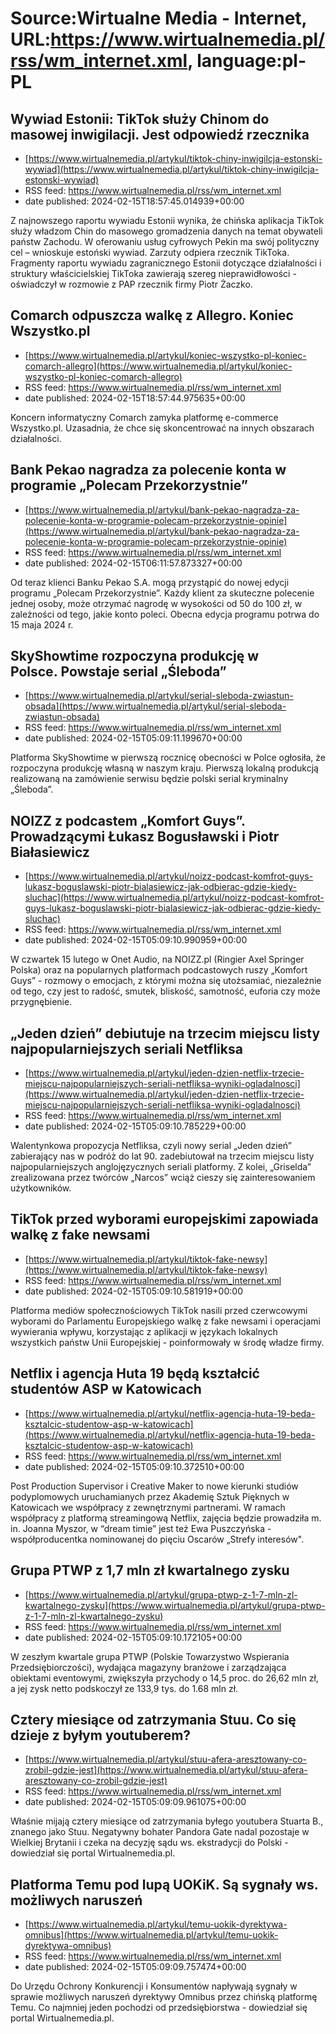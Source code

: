 # Source:Wirtualne Media - Internet, URL:https://www.wirtualnemedia.pl/rss/wm_internet.xml, language:pl-PL

## Wywiad Estonii: TikTok służy Chinom do masowej inwigilacji. Jest odpowiedź rzecznika
 - [https://www.wirtualnemedia.pl/artykul/tiktok-chiny-inwigilcja-estonski-wywiad](https://www.wirtualnemedia.pl/artykul/tiktok-chiny-inwigilcja-estonski-wywiad)
 - RSS feed: https://www.wirtualnemedia.pl/rss/wm_internet.xml
 - date published: 2024-02-15T18:57:45.014939+00:00

Z najnowszego raportu wywiadu Estonii wynika, że chińska aplikacja TikTok służy władzom Chin do masowego gromadzenia danych na temat obywateli państw Zachodu. W oferowaniu usług cyfrowych Pekin ma swój polityczny cel – wnioskuje estoński wywiad. Zarzuty odpiera rzecznik TikToka. Fragmenty raportu wywiadu zagranicznego Estonii dotyczące działalności i struktury właścicielskiej TikToka zawierają szereg nieprawidłowości - oświadczył w rozmowie z PAP rzecznik firmy Piotr Żaczko.

## Comarch odpuszcza walkę z Allegro. Koniec Wszystko.pl
 - [https://www.wirtualnemedia.pl/artykul/koniec-wszystko-pl-koniec-comarch-allegro](https://www.wirtualnemedia.pl/artykul/koniec-wszystko-pl-koniec-comarch-allegro)
 - RSS feed: https://www.wirtualnemedia.pl/rss/wm_internet.xml
 - date published: 2024-02-15T18:57:44.975635+00:00

Koncern informatyczny Comarch zamyka platformę e-commerce Wszystko.pl. Uzasadnia, że chce się skoncentrować na innych obszarach działalności.

## Bank Pekao nagradza za polecenie konta w programie „Polecam Przekorzystnie”
 - [https://www.wirtualnemedia.pl/artykul/bank-pekao-nagradza-za-polecenie-konta-w-programie-polecam-przekorzystnie-opinie](https://www.wirtualnemedia.pl/artykul/bank-pekao-nagradza-za-polecenie-konta-w-programie-polecam-przekorzystnie-opinie)
 - RSS feed: https://www.wirtualnemedia.pl/rss/wm_internet.xml
 - date published: 2024-02-15T06:11:57.873327+00:00

Od teraz klienci Banku Pekao S.A. mogą przystąpić do nowej edycji programu „Polecam Przekorzystnie”. Każdy klient za skuteczne polecenie jednej osoby, może otrzymać nagrodę w wysokości od 50 do 100 zł, w zależności od tego, jakie konto poleci. Obecna edycja programu potrwa do 15 maja 2024 r.

## SkyShowtime rozpoczyna produkcję w Polsce. Powstaje serial „Śleboda”
 - [https://www.wirtualnemedia.pl/artykul/serial-sleboda-zwiastun-obsada](https://www.wirtualnemedia.pl/artykul/serial-sleboda-zwiastun-obsada)
 - RSS feed: https://www.wirtualnemedia.pl/rss/wm_internet.xml
 - date published: 2024-02-15T05:09:11.199670+00:00

Platforma SkyShowtime w pierwszą rocznicę obecności w Polce ogłosiła, że rozpoczyna produkcję własną w naszym kraju. Pierwszą lokalną produkcją realizowaną na zamówienie serwisu będzie polski serial kryminalny „Śleboda”.

## NOIZZ z podcastem „Komfort Guys”. Prowadzącymi Łukasz Bogusławski i Piotr Białasiewicz
 - [https://www.wirtualnemedia.pl/artykul/noizz-podcast-komfrot-guys-lukasz-boguslawski-piotr-bialasiewicz-jak-odbierac-gdzie-kiedy-sluchac](https://www.wirtualnemedia.pl/artykul/noizz-podcast-komfrot-guys-lukasz-boguslawski-piotr-bialasiewicz-jak-odbierac-gdzie-kiedy-sluchac)
 - RSS feed: https://www.wirtualnemedia.pl/rss/wm_internet.xml
 - date published: 2024-02-15T05:09:10.990959+00:00

W czwartek 15 lutego w Onet Audio, na NOIZZ.pl (Ringier Axel Springer Polska) oraz na popularnych platformach podcastowych ruszy „Komfort Guys” - rozmowy o emocjach, z którymi można się utożsamiać, niezależnie od tego, czy jest to radość, smutek, bliskość, samotność, euforia czy może przygnębienie.

## „Jeden dzień” debiutuje na trzecim miejscu listy najpopularniejszych seriali Netfliksa
 - [https://www.wirtualnemedia.pl/artykul/jeden-dzien-netflix-trzecie-miejscu-najpopularniejszych-seriali-netfliksa-wyniki-ogladalnosci](https://www.wirtualnemedia.pl/artykul/jeden-dzien-netflix-trzecie-miejscu-najpopularniejszych-seriali-netfliksa-wyniki-ogladalnosci)
 - RSS feed: https://www.wirtualnemedia.pl/rss/wm_internet.xml
 - date published: 2024-02-15T05:09:10.785229+00:00

Walentynkowa propozycja Netfliksa, czyli nowy serial „Jeden dzień” zabierający nas w podróż do lat 90. zadebiutował na trzecim miejscu listy najpopularniejszych anglojęzycznych seriali platformy. Z kolei, „Griselda” zrealizowana przez twórców „Narcos” wciąż cieszy się zainteresowaniem użytkowników.

## TikTok przed wyborami europejskimi zapowiada walkę z fake newsami
 - [https://www.wirtualnemedia.pl/artykul/tiktok-fake-newsy](https://www.wirtualnemedia.pl/artykul/tiktok-fake-newsy)
 - RSS feed: https://www.wirtualnemedia.pl/rss/wm_internet.xml
 - date published: 2024-02-15T05:09:10.581919+00:00

Platforma mediów społecznościowych TikTok nasili przed czerwcowymi wyborami do Parlamentu Europejskiego walkę z fake newsami i operacjami wywierania wpływu, korzystając z aplikacji w językach lokalnych wszystkich państw Unii Europejskiej - poinformowały w środę władze firmy.

## Netflix i agencja Huta 19 będą kształcić studentów ASP w Katowicach
 - [https://www.wirtualnemedia.pl/artykul/netflix-agencja-huta-19-beda-ksztalcic-studentow-asp-w-katowicach](https://www.wirtualnemedia.pl/artykul/netflix-agencja-huta-19-beda-ksztalcic-studentow-asp-w-katowicach)
 - RSS feed: https://www.wirtualnemedia.pl/rss/wm_internet.xml
 - date published: 2024-02-15T05:09:10.372510+00:00

Post Production Supervisor i Creative Maker to nowe kierunki studiów podyplomowych uruchamianych przez Akademię Sztuk Pięknych w Katowicach we współpracy z zewnętrznymi partnerami. W ramach współpracy z platformą streamingową Netflix, zajęcia będzie prowadziła m. in. Joanna Myszor, w “dream timie” jest też Ewa Puszczyńska - współproducentka nominowanej do pięciu Oscarów „Strefy interesów".

## Grupa PTWP z 1,7 mln zł kwartalnego zysku
 - [https://www.wirtualnemedia.pl/artykul/grupa-ptwp-z-1-7-mln-zl-kwartalnego-zysku](https://www.wirtualnemedia.pl/artykul/grupa-ptwp-z-1-7-mln-zl-kwartalnego-zysku)
 - RSS feed: https://www.wirtualnemedia.pl/rss/wm_internet.xml
 - date published: 2024-02-15T05:09:10.172105+00:00

W zeszłym kwartale grupa PTWP (Polskie Towarzystwo Wspierania Przedsiębiorczości), wydająca magazyny branżowe i zarządzająca obiektami eventowymi, zwiększyła przychody o 14,5 proc. do 26,62 mln zł, a jej zysk netto podskoczył ze 133,9 tys. do 1.68 mln zł.

## Cztery miesiące od zatrzymania Stuu. Co się dzieje z byłym youtuberem?
 - [https://www.wirtualnemedia.pl/artykul/stuu-afera-aresztowany-co-zrobil-gdzie-jest](https://www.wirtualnemedia.pl/artykul/stuu-afera-aresztowany-co-zrobil-gdzie-jest)
 - RSS feed: https://www.wirtualnemedia.pl/rss/wm_internet.xml
 - date published: 2024-02-15T05:09:09.961075+00:00

Właśnie mijają cztery miesiące od zatrzymania byłego youtubera Stuarta B., znanego jako Stuu. Negatywny bohater Pandora Gate nadal pozostaje w Wielkiej Brytanii i czeka na decyzję sądu ws. ekstradycji do Polski - dowiedział się portal Wirtualnemedia.pl.

## Platforma Temu pod lupą UOKiK. Są sygnały ws. możliwych naruszeń
 - [https://www.wirtualnemedia.pl/artykul/temu-uokik-dyrektywa-omnibus](https://www.wirtualnemedia.pl/artykul/temu-uokik-dyrektywa-omnibus)
 - RSS feed: https://www.wirtualnemedia.pl/rss/wm_internet.xml
 - date published: 2024-02-15T05:09:09.757474+00:00

Do Urzędu Ochrony Konkurencji i Konsumentów napływają sygnały w sprawie możliwych naruszeń dyrektywy Omnibus przez chińską platformę Temu. Co najmniej jeden pochodzi od przedsiębiorstwa - dowiedział się portal Wirtualnemedia.pl.

